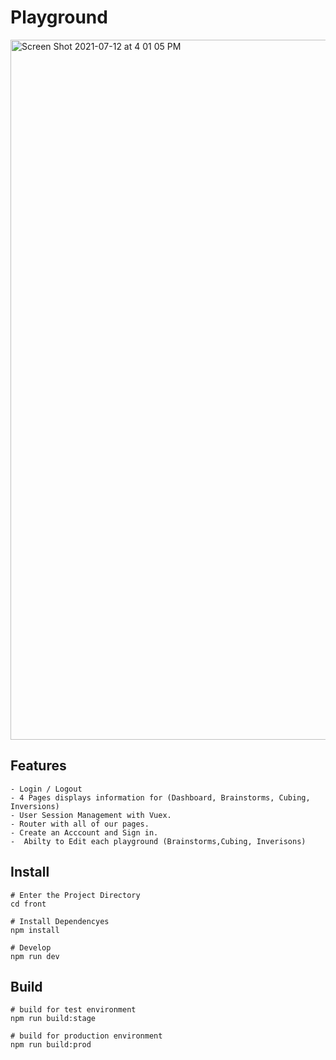 # Playground



<img width="1120" alt="Screen Shot 2021-07-12 at 4 01 05 PM" src="https://user-images.githubusercontent.com/22153509/125348551-62c2d780-e32a-11eb-940d-d57ee3b9e051.png">


## Features
```
- Login / Logout
- 4 Pages displays information for (Dashboard, Brainstorms, Cubing, Inversions)
- User Session Management with Vuex.
- Router with all of our pages.
- Create an Acccount and Sign in.
-  Abilty to Edit each playground (Brainstorms,Cubing, Inverisons)
```
## Install
```
# Enter the Project Directory
cd front

# Install Dependencyes
npm install

# Develop
npm run dev

```
## Build
```
# build for test environment
npm run build:stage

# build for production environment
npm run build:prod
```
